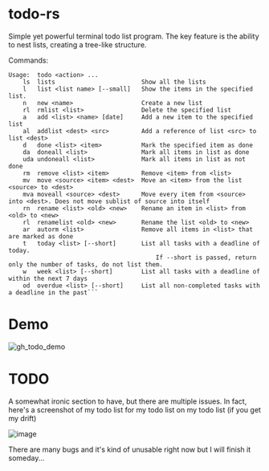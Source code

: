 # todo-rs

Simple yet powerful terminal todo list program. The key feature is the ability to nest lists, creating a tree-like structure.

Commands:
```
Usage:	todo <action> ...
	ls  lists                        Show all the lists
	l   list <list name> [--small]   Show the items in the specified list.
	n   new <name>                   Create a new list
	rl  rmlist <list>                Delete the specified list
	a   add <list> <name> [date]     Add a new item to the specified list
	al  addlist <dest> <src>         Add a reference of list <src> to list <dest>
	d   done <list> <item>           Mark the specified item as done
	da  doneall <list>               Mark all items in list as done
	uda undoneall <list>             Mark all items in list as not done
	rm  remove <list> <item>         Remove <item> from <list>
	mv  move <source> <item> <dest>  Move an <item> from the list <source> to <dest>
	mva moveall <source> <dest>      Move every item from <source> into <dest>. Does not move sublist of source into itself
	rn  rename <list> <old> <new>    Rename an item in <list> from <old> to <new>
	rl  renamelist <old> <new>       Rename the list <old> to <new>
	ar  autorm <list>                Remove all items in <list> that are marked as done
	t   today <list> [--short]       List all tasks with a deadline of today.
                                         If --short is passed, return only the number of tasks, do not list them.
	w   week <list> [--short]        List all tasks with a deadline of within the next 7 days
	od  overdue <list> [--short]     List all non-completed tasks with a deadline in the past```
```

# Demo

![gh_todo_demo](https://user-images.githubusercontent.com/42205980/199619052-2e45f75a-dfd7-49d3-89ed-0dc8012916b1.png)

# TODO

A somewhat ironic section to have, but there are multiple issues. In fact, here's a screenshot of my todo list for my todo list on my todo list (if you get my drift)

![image](https://user-images.githubusercontent.com/42205980/199619349-6b686469-54d7-4574-8fc7-53593d2436e2.png)

There are many bugs and it's kind of unusable right now but I will finish it someday...
